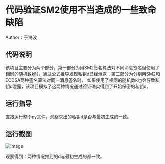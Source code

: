 # 代码验证SM2使用不当造成的一些致命缺陷

Author：于海波

## 代码说明
  该项目主要分为两个部分，第一部分为用SM2签名算法对不同消息签名但使用了相同的随机数k时，通过公式推导发现私钥d已经泄露；第二部分为分别用SM2和ECDSA两种签名算法对同一消息签名时，
如果使用了相同的随机数k也会导致私钥d泄露，该项目模拟了这两种情况通过验证确实得到了开始保密的私钥d。
  
## 运行指导
  直接运行整个py文件，观察求出的私钥d是否与最初生成的一致。
  
## 运行截图
  
  ![image](https://github.com/HaiboYu02/img-storage/blob/main/pic17.png)
  
  观察得到：两种情况推到的d与最初生成的都一致。
